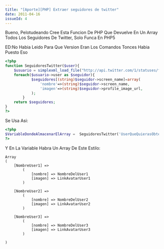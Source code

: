 ```yaml
---
title: "[Aporte][PHP] Extraer seguidores de twitter"
date: 2011-04-16
issueId: 4
---
```

Bueno, Pelotudeando Cree Esta Funcion De PHP Que Devuelve En Un Array Todos Los Seguidores De Twitter, Solo Funca En PHP5

ED:No Habia Leido Para Que Version Eran Los Comandos Tonces Habia Puesto Eso

```php
<?php
function SeguidoresTwitter($user){
    $usuario = simplexml_load_file("http://api.twitter.com/1/statuses/followers.xml?screen_name=".$user);
    foreach($usuario->user as $seguidor){
            $seguidores[(string)$seguidor->screen_name]=array(
                'nombre'=>(string)$seguidor->screen_name,
                'imagen'=>(string)$seguidor->profile_image_url,
            );
        }
    return $seguidores;
}
?>
```

Se Usa Asi:

```php
<?php
$VariableDondeAlmacenarElArray =  SeguidoresTwitter('UserQueQuierasObtener');
?>
```

Y En La Variable Habra Un Array De Este Estilo:

```
Array
(
    [NombreUser1] =>
        (
            [nombre] => NombreDelUser1
            [imagen] => LinkAvatarUser1
        )

    [NombreUser2] =>
        (
            [nombre] => NombreDelUser2
            [imagen] => LinkAvatarUser2
        )

    [NombreUser3] =>
        (
            [nombre] => NombreDelUser3
            [imagen] => LinkAvatarUser3
        )

) 
```

